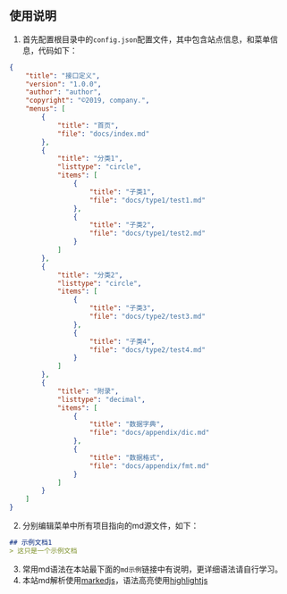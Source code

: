## 使用说明

1. 首先配置根目录中的`config.json`配置文件，其中包含站点信息，和菜单信息，代码如下：

```json
{
    "title": "接口定义",
    "version": "1.0.0",
    "author": "author",
    "copyright": "©2019, company.",
    "menus": [
        {
            "title": "首页",
            "file": "docs/index.md"
        },
        {
            "title": "分类1",
            "listtype": "circle",
            "items": [
                {
                    "title": "子类1",
                    "file": "docs/type1/test1.md"
                },
                {
                    "title": "子类2",
                    "file": "docs/type1/test2.md"
                }
            ]
        },
        {
            "title": "分类2",
            "listtype": "circle",
            "items": [
                {
                    "title": "子类3",
                    "file": "docs/type2/test3.md"
                },
                {
                    "title": "子类4",
                    "file": "docs/type2/test4.md"
                }
            ]
        },
        {
            "title": "附录",
            "listtype": "decimal",
            "items": [
                {
                    "title": "数据字典",
                    "file": "docs/appendix/dic.md"
                },
                {
                    "title": "数据格式",
                    "file": "docs/appendix/fmt.md"
                }
            ]
        }
    ]
}

```

2. 分别编辑菜单中所有项目指向的md源文件，如下：
```md
## 示例文档1
> 这只是一个示例文档
```

3. 常用md语法在本站最下面的`md示例`链接中有说明，更详细语法请自行学习。
4. 本站md解析使用[markedjs](https://github.com/markedjs/marked)，语法高亮使用[highlightjs](https://highlightjs.org/)